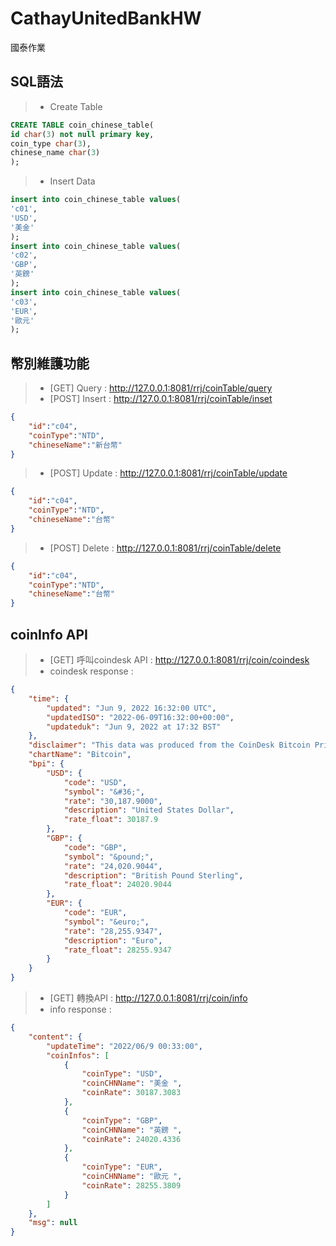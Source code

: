 # CathayUnitedBankHW
國泰作業

## SQL語法

> * Create Table
```sql
CREATE TABLE coin_chinese_table(
id char(3) not null primary key,
coin_type char(3),
chinese_name char(3)
);
```
> * Insert Data
```sql
insert into coin_chinese_table values(
'c01',
'USD',
'美金'
);
insert into coin_chinese_table values(
'c02',
'GBP',
'英鎊'
);
insert into coin_chinese_table values(
'c03',
'EUR',
'歐元'
);
```

## 幣別維護功能
> * [GET] Query : http://127.0.0.1:8081/rrj/coinTable/query
> * [POST] Insert : http://127.0.0.1:8081/rrj/coinTable/inset
```json
{
    "id":"c04",
    "coinType":"NTD",
    "chineseName":"新台幣"
}
```
> * [POST] Update : http://127.0.0.1:8081/rrj/coinTable/update
```json
{
    "id":"c04",
    "coinType":"NTD",
    "chineseName":"台幣"
}
```
> * [POST] Delete : http://127.0.0.1:8081/rrj/coinTable/delete
```json
{
    "id":"c04",
    "coinType":"NTD",
    "chineseName":"台幣"
}
```
## coinInfo API
> * [GET] 呼叫coindesk API : http://127.0.0.1:8081/rrj/coin/coindesk
> * coindesk response : 
```json
{
    "time": {
        "updated": "Jun 9, 2022 16:32:00 UTC",
        "updatedISO": "2022-06-09T16:32:00+00:00",
        "updateduk": "Jun 9, 2022 at 17:32 BST"
    },
    "disclaimer": "This data was produced from the CoinDesk Bitcoin Price Index (USD). Non-USD currency data converted using hourly conversion rate from openexchangerates.org",
    "chartName": "Bitcoin",
    "bpi": {
        "USD": {
            "code": "USD",
            "symbol": "&#36;",
            "rate": "30,187.9000",
            "description": "United States Dollar",
            "rate_float": 30187.9
        },
        "GBP": {
            "code": "GBP",
            "symbol": "&pound;",
            "rate": "24,020.9044",
            "description": "British Pound Sterling",
            "rate_float": 24020.9044
        },
        "EUR": {
            "code": "EUR",
            "symbol": "&euro;",
            "rate": "28,255.9347",
            "description": "Euro",
            "rate_float": 28255.9347
        }
    }
} 
```
> * [GET] 轉換API : http://127.0.0.1:8081/rrj/coin/info
> * info response :
```json
{
    "content": {
        "updateTime": "2022/06/9 00:33:00",
        "coinInfos": [
            {
                "coinType": "USD",
                "coinCHNName": "美金 ",
                "coinRate": 30187.3083
            },
            {
                "coinType": "GBP",
                "coinCHNName": "英鎊 ",
                "coinRate": 24020.4336
            },
            {
                "coinType": "EUR",
                "coinCHNName": "歐元 ",
                "coinRate": 28255.3809
            }
        ]
    },
    "msg": null
}
```
